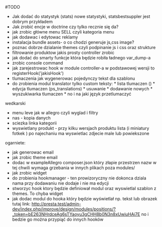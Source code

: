 #TODO

* Jak dodać do statystyk (stats) nowe statystyki, statsbestsuppler jest dobrym przykładem
* Jak zrobić encje w doctrine czy tylko recznie się da?
* jak zrobic główne menu SELL czyli kategoria menu
* jak dodawac i edytowac reklamy
* instalacja bundle assets- o co chodzi generuje js,css image?
* poznac dobrze dzialanie themes czyli podpinanie js i css oraz strukture
* filtrowanie produktow jakis prosty controller zrobic
* jak dodać do smarty funkcje która będzie robiła ładnego var_dump-a
* zrobic console command
* jak zarejestrowac hook w module controller-a w podstawowej wersji to registerHook('jakisHook')
* tlumaczenia jak wygenerowac pojedynczy tekst dla szablonu
* do zrobienia modul translator tylko custom teksty:
      * lista tlumaczen ()
      * edycja tlumaczen (ps_translations) 
      * usuwanie
      * dodawanie nowych
      * wyszukiwarka tlumaczen
      * no i na jaki język przetlumaczyć
      
wedkarski
- menu leve jak w allegro czyli wyglad i filtry 
- nas - kopia danych
- sciezka linka kategorii
- wyswietlany produkt - przy kilku wersjach produktu lista (i miniatury fotkek ) po najechaniu ma wyswietlac zdjecie male lub powiekszone


ogarniete:
* jak generowac email
* jak zrobic theme email
* dodac w exampleAllegro composer.json który złapie przestrzen nazw w tej chwili wymaga grzebania w innych plikach poza modules/
* jak zrobic widget
* do zrobienia hookmanager - ten prowizoryczny nie dokonca dziala nama przy dodawaniu nie dodaje i nie ma edycji
 * stworzyc hook ktory będzie definiował modul oraz wyswietlal szablon z themes. To chyba widget
 * jak dodac modul do hooka który będzie wyświetlał np. tekst lub obrazek tutaj link: 
      http://presta.test/admin-dev/index.php/improve/design/modules/positions/?_token=bE263NHrdceAg6sTYaoyu3gCHH8b0N3n8xUwiuHAi7E
     no i bedzie go można przypiąć do innych hooków
